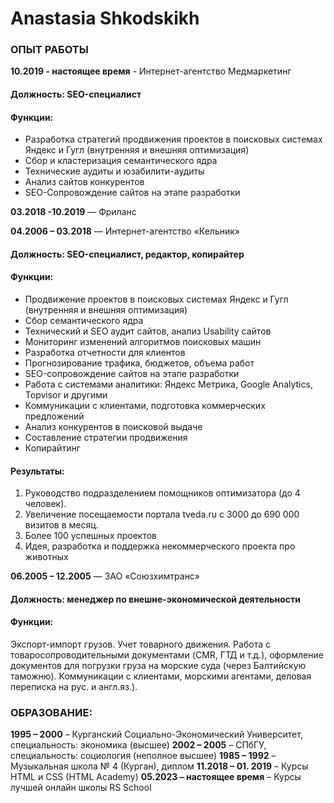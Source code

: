 # Anastasia Shkodskikh

### **ОПЫТ РАБОТЫ**

**10.2019 - настоящее время** - Интернет-агентство Медмаркетинг

#### Должность:  SEO-специалист

#### Функции: 

*  Разработка стратегий продвижения проектов в поисковых системах Яндекс и Гугл (внутренняя и внешняя оптимизация)
*  Сбор и кластеризация семантического ядра
* Технические аудиты и юзабилити-аудиты
* Анализ сайтов конкурентов
* SEO-Сопровождение сайтов на этапе разработки

**03.2018 -10.2019** ― Фриланс

**04.2006 – 03.2018** ― Интернет-агентство «Кельник»

#### Должность:  SEO-специалист, редактор, копирайтер

#### Функции:

* Продвижение проектов в поисковых системах Яндекс и Гугл (внутренняя и внешняя оптимизация)
* Сбор семантического ядра
* Технический и SEO аудит сайтов, анализ Usability сайтов
* Мониторинг изменений алгоритмов поисковых машин
* Разработка отчетности для клиентов
* Прогнозирование трафика, бюджетов, объема работ
* SEO-сопровождение сайтов на этапе разработки
* Работа с системами аналитики: Яндекс Метрика, Google Analytics, Topvisor и другими
* Коммуникации с клиентами, подготовка коммерческих предложений
* Анализ конкурентов в поисковой выдаче
* Составление стратегии продвижения 
* Копирайтинг

#### Результаты: 
1. Руководство подразделением помощников оптимизатора (до 4 человек).
1. Увеличение посещаемости портала tveda.ru с 3000 до 690 000 визитов в месяц.
1. Более 100 успешных проектов
1. Идея, разработка и поддержка некоммерческого проекта про животных

**06.2005 – 12.2005** ― ЗАО «Союзхимтранс»

#### Должность: менеджер по внешне-экономической деятельности

#### Функции: 

Экспорт-импорт грузов. Учет товарного движения. Работа с товаросопроводительными документами (CMR, ГТД и т.д.), оформление документов для погрузки груза на морские суда (через Балтийскую таможню). Коммуникации с  клиентами, морскими агентами, деловая переписка на рус. и англ.яз.).

### ОБРАЗОВАНИЕ: 

**1995 – 2000** – Курганский Социально-Экономический Университет, специальность: экономика (высшее)
**2002 – 2005** – СПбГУ, специальность: социология (неполное высшее)
**1985 – 1992** – Музыкальная школа № 4 (Курган), диплом
**11.2018 – 01. 2019** – Курсы HTML и CSS (HTML Academy)
**05.2023 – настоящее время** – Курсы лучшей онлайн школы RS School




